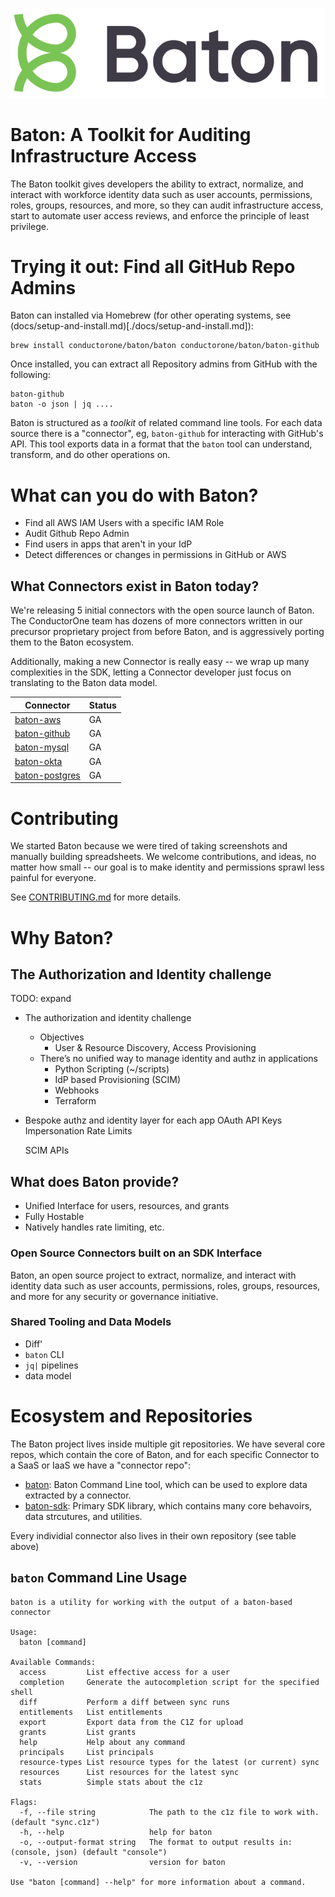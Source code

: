 
![Baton Logo](./docs/images/baton-logo.png)

# Baton: A Toolkit for Auditing Infrastructure Access

The Baton toolkit gives developers the ability to extract, normalize, and interact with workforce identity data such as user accounts, permissions, roles, groups, resources, and more, so they can audit infrastructure access, start to automate user access reviews, and enforce the principle of least privilege. 

# Trying it out: Find all GitHub Repo Admins

Baton can installed via Homebrew (for other operating systems, see (docs/setup-and-install.md)[./docs/setup-and-install.md]):
```
brew install conductorone/baton/baton conductorone/baton/baton-github
```

Once installed, you can extract all Repository admins from GitHub with the following:

```
baton-github 
baton -o json | jq ....
```

Baton is structured as a _toolkit_ of related command line tools.  For each data source there is a "connector", eg, `baton-github` for interacting with GitHub's API.  This tool exports data in a format that the `baton` tool can understand, transform, and do other operations on.

# What can you do with Baton?

- Find all AWS IAM Users with a specific IAM Role
- Audit Github Repo Admin
- Find users in apps that aren't in your IdP
- Detect differences or changes in permissions in GitHub or AWS

## What Connectors exist in Baton today?

We're releasing 5 initial connectors with the open source launch of Baton.  The ConductorOne team has dozens of more connectors written in our precursor proprietary project from before Baton, and is aggressively porting them to the Baton ecosystem.

Additionally, making a new Connector is really easy -- we wrap up many complexities in the SDK, letting a Connector developer just focus on translating to the Baton data model.

| Connector                | Status     |
|--------------------------|------------|
| [baton-aws](https://github.com/ConductorOne/baton-aws) |   GA   |
| [baton-github](https://github.com/ConductorOne/baton-github) |   GA   |
| [baton-mysql](https://github.com/ConductorOne/baton-github) |   GA   |
| [baton-okta](https://github.com/ConductorOne/baton-okta) |   GA   |
| [baton-postgres](https://github.com/ConductorOne/baton-github) |   GA   |

# Contributing

We started Baton because we were tired of taking screenshots and manually building spreadsheets.  We welcome contributions, and ideas, no matter how small -- our goal is to make identity and permissions sprawl less painful for everyone.

See [CONTRIBUTING.md](./CONTRIBUTING.md) for more details.

# Why Baton?

## The Authorization and Identity challenge

TODO: expand
- The authorization and identity challenge
  - Objectives
    - User & Resource Discovery, Access Provisioning
  - There’s no unified way to manage identity and authz in applications
    - Python Scripting (~/scripts)
    - IdP based Provisioning (SCIM)
    - Webhooks
    - Terraform
- Bespoke authz and identity layer for each app
    OAuth
    API Keys
    Impersonation
    Rate Limits

    SCIM
    APIs

## What does Baton provide?

- Unified Interface for users, resources, and grants
- Fully Hostable
- Natively handles rate limiting, etc.

### Open Source Connectors built on an SDK Interface  

Baton, an open source project to extract, normalize, and interact with identity data such as user accounts, permissions, roles, groups, resources, and more for any security or governance initiative.

### Shared Tooling and Data Models
 - Diff'
 - `baton` CLI
 - `jq|` pipelines
 - data model

# Ecosystem and Repositories 

The Baton project lives inside multiple git repositories.  We have several core repos, which contain the core of Baton, and for each specific Connector to a SaaS or IaaS we have a "connector repo":

- [baton](https://github.com/ConductorOne/baton): Baton Command Line tool, which can be used to explore data extracted by a connector.
- [baton-sdk](https://github.com/ConductorOne/baton-sdk): Primary SDK library, which contains many core behavoirs, data strcutures, and utilities. 

Every individial connector also lives in their own repository (see table above)

## `baton` Command Line Usage

```
baton is a utility for working with the output of a baton-based connector

Usage:
  baton [command]

Available Commands:
  access         List effective access for a user
  completion     Generate the autocompletion script for the specified shell
  diff           Perform a diff between sync runs
  entitlements   List entitlements
  export         Export data from the C1Z for upload
  grants         List grants
  help           Help about any command
  principals     List principals
  resource-types List resource types for the latest (or current) sync
  resources      List resources for the latest sync
  stats          Simple stats about the c1z

Flags:
  -f, --file string            The path to the c1z file to work with. (default "sync.c1z")
  -h, --help                   help for baton
  -o, --output-format string   The format to output results in: (console, json) (default "console")
  -v, --version                version for baton

Use "baton [command] --help" for more information about a command.
```
